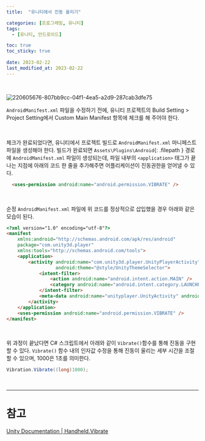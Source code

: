 ```yaml
---
title:  "유니티에서 진동 울리기"

categories: [프로그래밍, 유니티]
tags:
  - [유니티, 안드로이드]

toc: true
toc_sticky: true
 
date: 2023-02-22
last_modified_at: 2023-02-22
---
```


<br>

![220605676-807bb9cc-04f1-4ea5-a2d9-287cab3dfe75](https://user-images.githubusercontent.com/96360829/223396553-bffb532a-fe0c-453d-8b2c-4c228995b4a1.png)

`AndroidManifest.xml` 파일을 수정하기 전에, 유니티 프로젝트의 Build Setting > Project Setting에서 Custom Main Manifest 항목에 체크를 해 주어야 한다.  

<br>

체크가 완료되었다면, 유니티에서 프로젝트 빌드로 `AndroidManifest.xml` 마니페스트 파일을 생성해야 한다. 빌드가 완료되면 `Assets\Plugins\Android`{: .filepath } 경로에 `AndroidManifest.xml` 파일이 생성되는데, 파일 내부의 `<application>` 태그가 끝나는 지점에 아래의 코드 한 줄을 추가해주면 어플리케이션이 진동권한을 얻어낼 수 있다.

```html
  <uses-permission android:name="android.permission.VIBRATE" />
```

<br>

순정 `AndroidManifest.xml` 파일에 위 코드를 정상적으로 삽입했을 경우 아래와 같은 모습이 된다.  

```html
<?xml version="1.0" encoding="utf-8"?>
<manifest
    xmlns:android="http://schemas.android.com/apk/res/android"
    package="com.unity3d.player"
    xmlns:tools="http://schemas.android.com/tools">
    <application>
        <activity android:name="com.unity3d.player.UnityPlayerActivity"
                  android:theme="@style/UnityThemeSelector">
            <intent-filter>
                <action android:name="android.intent.action.MAIN" />
                <category android:name="android.intent.category.LAUNCHER" />
            </intent-filter>
            <meta-data android:name="unityplayer.UnityActivity" android:value="true" />
        </activity>
    </application>
    <uses-permission android:name="android.permission.VIBRATE" />
</manifest>
```

<br>

위 과정이 끝났다면 C# 스크립트에서 아래와 같이 `Vibrate()`함수를 통해 진동을 구현할 수 있다. `Vibrate()` 함수 내의 인자값 수정을 통해 진동이 울리는 세부 시간을 조절할 수 있으며, 1000은 1초를 의미한다.

```cs
Vibration.Vibrate((long)1000);
```

<br>

---
# 참고
[Unity Documentation | Handheld.Vibrate](https://docs.unity3d.com/ScriptReference/Handheld.Vibrate.html)